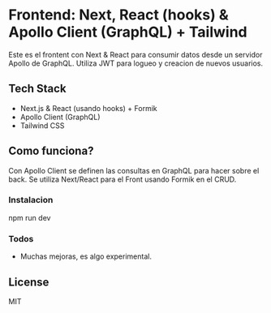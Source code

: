 # Frontend: Next, React (hooks) & Apollo Client (GraphQL) + Tailwind

Este es el frontent con Next & React para consumir datos desde un servidor Apollo de GraphQL. Utiliza JWT para logueo y creacion de nuevos usuarios.

## Tech Stack

- Next.js & React (usando hooks) + Formik
- Apollo Client (GraphQL)
- Tailwind CSS

## Como funciona? 

Con Apollo Client se definen las consultas en GraphQL para hacer sobre el back. Se utiliza Next/React para el Front usando Formik en el CRUD.

### Instalacion

npm run dev

### Todos

 - Muchas mejoras, es algo experimental.

License
----

MIT